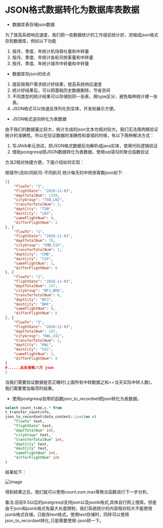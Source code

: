 # JSON格式数据转化为数据库表数据
- 数据库表存储json数据

为了提高系统响应速度，我们把一些数据统计的工作提前统计好，浓缩成json格式存到数据库，例如以下功能
1. 按月、季度、年统计机场吞吐量和中转量
2. 按月、季度、年统计各航司旅客量和中转量
3. 按月、季度、年统计城市中转量和中转量

- 数据库存json的优点

1. 提前按用户需求统计好结果，提高系统响应速度
2. 统计好结果后，可以把基础历史数据删除，节省空间
3. 不同类型的统计结果可以存储到同一张表，用type区分，避免每种统计建一张表。
4. JSON格式可以快速反序列化到实体，开发和展示方便。

- JSON格式逆向转化为表数据

由于我们的数据量比较大，统计生成的json文本也相对较大。我们无法用肉眼验证统计的准确性。所以在验证数据的准确性和查错的时候，有以下两种解决方式：

1. 写JAVA单元测试，把JSON格式数据反向解析成java实体，使用代码逻辑验证
2. 借助postgresql把JSON数据转化为表数据，使用sql语句的聚合函数验证

方法2相对快捷方便，下面介绍如何实现：

按城市\流向\同航司-不同航司 统计每天的中转旅客数json如下:

```json
[{
	"flowTo": "3",
	"flightDate": "2018-11-03",
	"deptTotalNum": 1339,
	"cityGroup": "TSN,LNJ",
	"transferTotalNum": 2,
	"deptCity": "TSN",
	"destCity": "LNJ",
	"sameFlightNum": 0,
	"differFlightNum": 2
}, {
	"flowTo": "1",
	"flightDate": "2018-11-03",
	"deptTotalNum": 79,
	"cityGroup": "CMB,CSX",
	"transferTotalNum": 1,
	"deptCity": "CMB",
	"destCity": "CSX",
	"sameFlightNum": 1,
	"differFlightNum": 0
}, {
	"flowTo": "2",
	"flightDate": "2018-11-03",
	"deptTotalNum": 147,
	"cityGroup": "BFJ,BKK",
	"transferTotalNum": 6,
	"deptCity": "BFJ",
	"destCity": "BKK",
	"sameFlightNum": 0,
	"differFlightNum": 6
}, {
	"flowTo": "3",
	"flightDate": "2018-11-03",
	"deptTotalNum": 197,
	"cityGroup": "KWL,XIC",
	"transferTotalNum": 1,
	"deptCity": "KWL",
	"destCity": "XIC",
	"sameFlightNum": 1,
	"differFlightNum": 0
}
#......此处省略20万 json
]
```
当我们需要验证数据是否正确时(上面所有中转数据之和==当天实际中转人数)，我们需要累加每项的结果。

- 使用postgresql自带的函数json_to_recordset把json转化为表数据。

```sql
select count_time,c.* from
t_transfer_countinfo,
json_to_recordset(data_content::json)as c(
    "flowTo" text,
	"flightDate" text,
	"deptTotalNum" int,
	"cityGroup" text,
	"transferTotalNum" int,
	"deptCity" text,
	"destCity" text,
	"sameFlightNum" int,
	"differFlightNum" int
)
```
结果如下：

![image](https://note.youdao.com/yws/api/personal/file/67B633446F1A418EA68ABB7D2E327B97?method=download&shareKey=2de580d2574ed92553fe12cc49500a13)

得到结果之后，我们就可以使用count,sum,max等聚合函数进行下一步分析。

备注:目前9.5以后的postgresql支持json以及jsonb格式,具体自行网上搜索。但是由于json和jsonb格式有最大长度限制，我们系统统计的内容相对较大不能使用jsonb格式存储，只能存text格式。使用text存储时，同样可以使用json_to_recordset转化,只是需要使用::json转一下。
